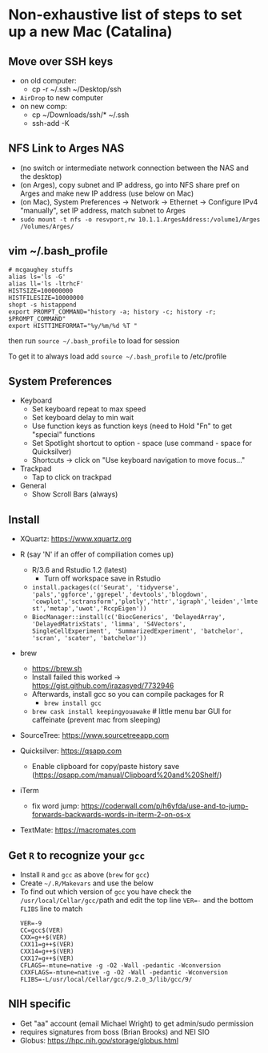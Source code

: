 # Non-exhaustive list of steps to set up a new Mac (Catalina)
  
## Move over SSH keys
  - on old computer:
    - cp -r ~/.ssh ~/Desktop/ssh
  - `AirDrop` to new computer
  - on new comp:
    - cp ~/Downloads/ssh/* ~/.ssh
    - ssh-add -K

## NFS Link to Arges NAS
  - (no switch or intermediate network connection between the NAS and the desktop)
  - (on Arges), copy subnet and IP address, go into NFS share pref on Arges and make new IP address (use below on Mac)
  - (on Mac), System Preferences -> Network -> Ethernet -> Configure IPv4 "manually", set IP address, match subnet to Arges
  - `sudo mount -t nfs -o resvport,rw 10.1.1.ArgesAddress:/volume1/Arges /Volumes/Arges/`
  
## vim ~/.bash_profile
```
# mcgaughey stuffs
alias ls='ls -G'
alias ll='ls -ltrhcF'
HISTSIZE=100000000
HISTFILESIZE=10000000
shopt -s histappend
export PROMPT_COMMAND="history -a; history -c; history -r; $PROMPT_COMMAND"
export HISTTIMEFORMAT="%y/%m/%d %T "
```
then run `source ~/.bash_profile` to load for session

To get it to always load add `source ~/.bash_profile` to /etc/profile


## System Preferences
  - Keyboard
    - Set keyboard repeat to max speed
    - Set keyboard delay to min wait
    - Use function keys as function keys (need to Hold "Fn" to get "special" functions
    - Set Spotlight shortcut to option - space (use command - space for Quicksilver)
    - Shortcuts -> click on "Use keyboard navigation to move focus..."
  - Trackpad
    - Tap to click on trackpad
  - General
    - Show Scroll Bars (always)
 
## Install

  - XQuartz: https://www.xquartz.org
  - R (say 'N' if an offer of compiliation comes up)
    - R/3.6 and Rstudio 1.2 (latest)
      - Turn off workspace save in Rstudio
    - `install.packages(c('Seurat', 'tidyverse', 'pals','ggforce','ggrepel','devtools','blogdown',  'cowplot','sctransform','plotly','httr','igraph','leiden','lmtest','metap','uwot','RccpEigen'))`
    - `BiocManager::install(c('BiocGenerics', 'DelayedArray', 'DelayedMatrixStats', 'limma', 'S4Vectors', SingleCellExperiment', 'SummarizedExperiment', 'batchelor', 'scran', 'scater', 'batchelor'))`

  - brew
    - https://brew.sh
    - Install failed this worked -> https://gist.github.com/irazasyed/7732946
    - Afterwards, install gcc so you can compile packages for R
      - `brew install gcc`
    - `brew cask install keepingyouawake` # little menu bar GUI for caffeinate (prevent mac from sleeping)

  - SourceTree: https://www.sourcetreeapp.com
  
  - Quicksilver: https://qsapp.com
    - Enable clipboard for copy/paste history save (https://qsapp.com/manual/Clipboard%20and%20Shelf/)

  - iTerm
    - fix word jump: https://coderwall.com/p/h6yfda/use-and-to-jump-forwards-backwards-words-in-iterm-2-on-os-x
    
  - TextMate: https://macromates.com
  
## Get `R` to recognize your `gcc`

  - Install `R` and `gcc` as above (`brew` for `gcc`)
  - Create `~/.R/Makevars` and use the below
  - To find out which version of `gcc` you have check the `/usr/local/Cellar/gcc/`path and edit the top line `VER=-` and the bottom `FLIBS` line to match
    ```
    VER=-9
    CC=gcc$(VER)
    CXX=g++$(VER)
    CXX11=g++$(VER)
    CXX14=g++$(VER)
    CXX17=g++$(VER)
    CFLAGS=-mtune=native -g -O2 -Wall -pedantic -Wconversion
    CXXFLAGS=-mtune=native -g -O2 -Wall -pedantic -Wconversion
    FLIBS=-L/usr/local/Cellar/gcc/9.2.0_3/lib/gcc/9/
    ```
  
## NIH specific
  - Get "aa" account (email Michael Wright) to get admin/sudo permission
  - requires signatures from boss (Brian Brooks) and NEI SIO
  - Globus: https://hpc.nih.gov/storage/globus.html
